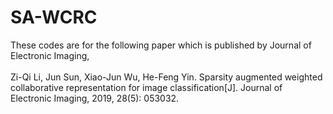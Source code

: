 # SA-WCRC
These codes are for the following paper which is published by Journal of Electronic Imaging,<br>
<br>
Zi-Qi Li, Jun Sun, Xiao-Jun Wu, He-Feng Yin. Sparsity augmented weighted collaborative representation for image classification[J]. Journal of Electronic Imaging, 2019, 28(5): 053032.
